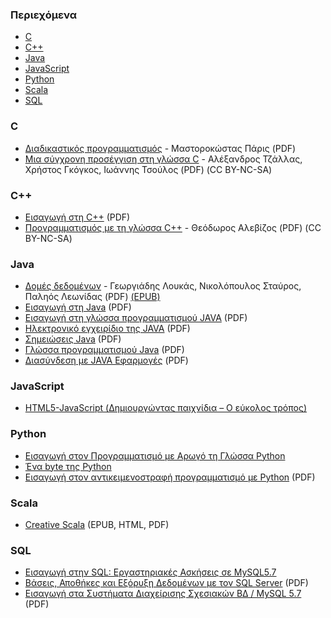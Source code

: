 ### Περιεχόμενα

* [C](#c)
* [C++](#cpp)
* [Java](#java)
* [JavaScript](#javascript)
* [Python](#python)
* [Scala](#scala)
* [SQL](#sql)


### C

* [Διαδικαστικός προγραμματισμός](https://repository.kallipos.gr/bitstream/11419/1346/3/00_master%20document_KOY.pdf) - Μαστοροκώστας Πάρις (PDF)
* [Μια σύγχρονη προσέγγιση στη γλώσσα C](https://repository.kallipos.gr/bitstream/11419/11683/8/504-TZALLAS-a-modern-approach-to-the-C-programming-language.pdf) - Αλέξανδρος Τζάλλας, Χρήστος Γκόγκος, Ιωάννης Τσούλος (PDF) (CC BY-NC-SA)


### <a id="cpp"></a>C++

* [Εισαγωγή στη C++](http://www.ebooks4greeks.gr/2011.Download_free-ebooks/Pliroforikis/glossa_programmatismoy_C++__eBooks4Greeks.gr.pdf) (PDF)
* [Προγραμματισμός με τη γλώσσα C++](https://repository.kallipos.gr/bitstream/11419/6443/3/00_master_document-KOY.pdf) - Θεόδωρος Αλεβίζος (PDF) (CC BY-NC-SA)


### Java

* [Δομές δεδομένων](https://repository.kallipos.gr/bitstream/11419/6217/3/DataStructures-%CE%9A%CE%9F%CE%A5.pdf) - Γεωργιάδης Λουκάς, Νικολόπουλος Σταύρος, Παληός Λεωνίδας (PDF)
[(EPUB)](https://repository.kallipos.gr/bitstream/11419/6217/5/DataStructures-%ce%9a%ce%9f%ce%a5.epub)
* [Εισαγωγή στη Java](http://www.ebooks4greeks.gr/wp-content/uploads/2013/03/Java-free-book.pdf) (PDF)
* [Εισαγωγή στη γλώσσα προγραμματισμού JAVA](http://www.ebooks4greeks.gr/dowloads/Pliroforiki/Glosses.program./Java__Downloaded_from_eBooks4Greeks.gr.pdf) (PDF)
* [Ηλεκτρονικό εγχειρίδιο της JAVA](http://www.ebooks4greeks.gr/wp-content/uploads/2013/04/java-2012-eBooks4Greeks.gr_.pdf) (PDF)
* [Σημειώσεις Java](http://www.ebooks4greeks.gr/wp-content/uploads/2013/03/shmeiwseis-Java-eBooks4Greeks.gr_.pdf) (PDF)
* [Γλώσσα προγραμματισμού Java](https://repository.kallipos.gr/bitstream/11419/6232/2/%CE%9A%CE%95%CE%A6%CE%91%CE%9B%CE%91%CE%99%CE%9F%2015.pdf) (PDF)
* [Διασύνδεση με JAVA Εφαρμογές](https://repository.kallipos.gr/bitstream/11419/6261/2/02_chapter_14.pdf) (PDF)


### JavaScript

* [HTML5-JavaScript (Δημιουργώντας παιχνίδια – Ο εύκολος τρόπος)](https://www.ebooks4greeks.gr/html5-javascript)


### Python

* [Εισαγωγή στον Προγραμματισμό με Αρωγό τη Γλώσσα Python](https://www.ebooks4greeks.gr/eisagwgh-ston-programmatismo-me-arwgo-th-glwssa-python)
* [Ένα byte της Python](https://archive.org/details/AByteOfPythonEl)
* [Εισαγωγή στον αντικειμενοστραφή προγραμματισμό με Python](https://repository.kallipos.gr/bitstream/11419/1708/3/85_Magoutis.pdf) (PDF)


### Scala

* [Creative Scala](https://github.com/mrdimosthenis/creative-scala) (EPUB, HTML, PDF)


### SQL

* [Εισαγωγή στην SQL: Εργαστηριακές Ασκήσεις σε MySQL5.7](https://www.ebooks4greeks.gr/eisagwgh-sthn-sql-ergasthriakes-askhseis-se-mysql5-7) 
* [Βάσεις, Αποθήκες και Εξόρυξη Δεδομένων με τον SQL Server](https://repository.kallipos.gr/bitstream/11419/276/3/00_master_symeonidis%2028-10-2015.pdf) (PDF)
* [Εισαγωγή στα Συστήματα Διαχείρισης Σχεσιακών ΒΔ / MySQL 5.7](https://repository.kallipos.gr/bitstream/11419/6248/2/02_chapter_1.pdf) (PDF)
